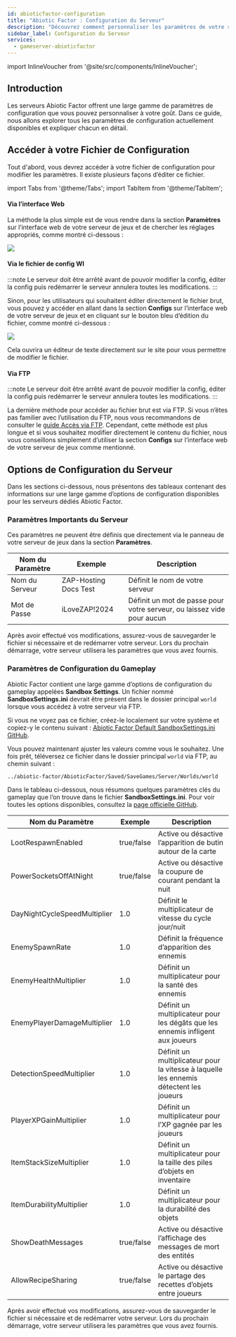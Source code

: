 ```yaml
---
id: abioticfactor-configuration
title: "Abiotic Factor : Configuration du Serveur"
description: "Découvrez comment personnaliser les paramètres de votre serveur Abiotic Factor pour optimiser votre expérience de jeu et les performances du serveur → En savoir plus maintenant"
sidebar_label: Configuration du Serveur
services:
  - gameserver-abioticfactor
---
```


import InlineVoucher from '@site/src/components/InlineVoucher';

## Introduction

Les serveurs Abiotic Factor offrent une large gamme de paramètres de configuration que vous pouvez personnaliser à votre goût. Dans ce guide, nous allons explorer tous les paramètres de configuration actuellement disponibles et expliquer chacun en détail.

<InlineVoucher />

## Accéder à votre Fichier de Configuration

Tout d'abord, vous devrez accéder à votre fichier de configuration pour modifier les paramètres. Il existe plusieurs façons d’éditer ce fichier.

import Tabs from '@theme/Tabs';
import TabItem from '@theme/TabItem';

<Tabs>
<TabItem value="settings" label="Via l’interface Web" default>

#### Via l’interface Web

La méthode la plus simple est de vous rendre dans la section **Paramètres** sur l’interface web de votre serveur de jeux et de chercher les réglages appropriés, comme montré ci-dessous :

![](https://screensaver01.zap-hosting.com/index.php/s/QDPzFgWRrfB49HB/preview)
</TabItem>

<TabItem value="configs" label="Via le fichier de config WI">

#### Via le fichier de config WI

:::note
Le serveur doit être arrêté avant de pouvoir modifier la config, éditer la config puis redémarrer le serveur annulera toutes les modifications.
:::

Sinon, pour les utilisateurs qui souhaitent éditer directement le fichier brut, vous pouvez y accéder en allant dans la section **Configs** sur l’interface web de votre serveur de jeux et en cliquant sur le bouton bleu d’édition du fichier, comme montré ci-dessous :

![](https://screensaver01.zap-hosting.com/index.php/s/dPZLs4YMQopCpfd/preview)

Cela ouvrira un éditeur de texte directement sur le site pour vous permettre de modifier le fichier.

</TabItem>

<TabItem value="ftp" label="Via FTP">

#### Via FTP

:::note
Le serveur doit être arrêté avant de pouvoir modifier la config, éditer la config puis redémarrer le serveur annulera toutes les modifications.
:::

La dernière méthode pour accéder au fichier brut est via FTP. Si vous n’êtes pas familier avec l’utilisation du FTP, nous vous recommandons de consulter le [guide Accès via FTP](gameserver-ftpaccess.md). Cependant, cette méthode est plus longue et si vous souhaitez modifier directement le contenu du fichier, nous vous conseillons simplement d’utiliser la section **Configs** sur l’interface web de votre serveur de jeux comme mentionné.

</TabItem>
</Tabs>

## Options de Configuration du Serveur

Dans les sections ci-dessous, nous présentons des tableaux contenant des informations sur une large gamme d’options de configuration disponibles pour les serveurs dédiés Abiotic Factor.

### Paramètres Importants du Serveur

Ces paramètres ne peuvent être définis que directement via le panneau de votre serveur de jeux dans la section **Paramètres**.

| Nom du Paramètre   | Exemple                  | Description                                                                |
| ------------------ | ------------------------ | -------------------------------------------------------------------------- | 
| Nom du Serveur     | ZAP-Hosting Docs Test    | Définit le nom de votre serveur                                           |
| Mot de Passe       | iLoveZAP!2024            | Définit un mot de passe pour votre serveur, ou laissez vide pour aucun    |

Après avoir effectué vos modifications, assurez-vous de sauvegarder le fichier si nécessaire et de redémarrer votre serveur. Lors du prochain démarrage, votre serveur utilisera les paramètres que vous avez fournis.

### Paramètres de Configuration du Gameplay

Abiotic Factor contient une large gamme d’options de configuration du gameplay appelées **Sandbox Settings**. Un fichier nommé **SandboxSettings.ini** devrait être présent dans le dossier principal `world` lorsque vous accédez à votre serveur via FTP.

Si vous ne voyez pas ce fichier, créez-le localement sur votre système et copiez-y le contenu suivant : [Abiotic Factor Default SandboxSettings.ini GitHub](https://github.com/DFJacob/AbioticFactorDedicatedServer/blob/main/SandboxSettings.ini).

Vous pouvez maintenant ajuster les valeurs comme vous le souhaitez. Une fois prêt, téléversez ce fichier dans le dossier principal `world` via FTP, au chemin suivant :
```
../abiotic-factor/AbioticFactor/Saved/SaveGames/Server/Worlds/world
```

Dans le tableau ci-dessous, nous résumons quelques paramètres clés du gameplay que l’on trouve dans le fichier **SandboxSettings.ini**. Pour voir toutes les options disponibles, consultez la [page officielle GitHub](https://github.com/DFJacob/AbioticFactorDedicatedServer/blob/main/SandboxSettings.ini).

| Nom du Paramètre             | Exemple    | Description                                                             |
| ---------------------------- | ---------- | ----------------------------------------------------------------------- | 
| LootRespawnEnabled           | true/false | Active ou désactive l’apparition de butin autour de la carte           |
| PowerSocketsOffAtNight       | true/false | Active ou désactive la coupure de courant pendant la nuit              |
| DayNightCycleSpeedMultiplier | 1.0        | Définit le multiplicateur de vitesse du cycle jour/nuit                |
| EnemySpawnRate               | 1.0        | Définit la fréquence d’apparition des ennemis                          |
| EnemyHealthMultiplier        | 1.0        | Définit un multiplicateur pour la santé des ennemis                     |
| EnemyPlayerDamageMultiplier  | 1.0        | Définit un multiplicateur pour les dégâts que les ennemis infligent aux joueurs |
| DetectionSpeedMultiplier     | 1.0        | Définit un multiplicateur pour la vitesse à laquelle les ennemis détectent les joueurs |
| PlayerXPGainMultiplier       | 1.0        | Définit un multiplicateur pour l’XP gagnée par les joueurs              |
| ItemStackSizeMultiplier      | 1.0        | Définit un multiplicateur pour la taille des piles d’objets en inventaire |
| ItemDurabilityMultiplier     | 1.0        | Définit un multiplicateur pour la durabilité des objets                 |
| ShowDeathMessages            | true/false | Active ou désactive l’affichage des messages de mort des entités        |
| AllowRecipeSharing           | true/false | Active ou désactive le partage des recettes d’objets entre joueurs     |

Après avoir effectué vos modifications, assurez-vous de sauvegarder le fichier si nécessaire et de redémarrer votre serveur. Lors du prochain démarrage, votre serveur utilisera les paramètres que vous avez fournis.

<InlineVoucher />